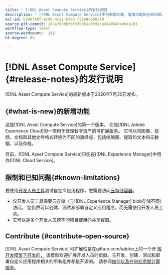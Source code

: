 ```yaml
---
title: ' [!DNL Asset Compute Service]的发行说明'
description: ' [!DNL Asset Compute Service]中的新增功能、增强功能和已知问题。'
exl-id: b348fa8f-0cd6-4ca1-bfe3-f31e8d6583f0
source-git-commit: 187a788d036f33b361a0fd1ca34a854daeb4a101
workflow-type: tm+mt
source-wordcount: '191'
ht-degree: 0%

---
```


# [!DNL Asset Compute Service] {#release-notes}的发行说明

[!DNL Asset Compute Service]的最新版本于2020年7月30日发布。

<!--

To test your custom applications with the [developer tool](https://github.com/adobe/asset-compute-devtool), you need access to a [cloud storage container](https://github.com/adobe/asset-compute-devtool#prerequisites). Currently, Adobe supports Azure Blob Storage and AWS S3.

>[!NOTE]
>
>Cloud storage access is only required for using the developer tool. You can still create, test and deploy custom applications with out using the developer tool.
-->

## {#what-is-new}的新增功能

这是[!DNL Asset Compute Service]的第一个版本。 它是[!DNL Adobe Experience Cloud]的一项用于处理数字资产的可扩展服务。 它可以将图像、视频、文档和其他文件格式转换为不同的演绎版，包括缩略图、提取的文本和元数据，以及存档。

目前，[!DNL Asset Compute Service]只能在[!DNL Experience Manager]中用作[!DNL Cloud Service]。

## 限制和已知问题{#known-limitations}

要使用[开发人员工具](https://github.com/adobe/asset-compute-devtool)测试自定义应用程序，您需要访问[云存储容器](https://github.com/adobe/asset-compute-devtool#prerequisites)。

* 仅开发人员工具需要云存储（与[!DNL Experience Manager] blob存储不同）访问。 您仍然可以创建、测试和部署自定义应用程序，而无需使用开发人员工具。
* 它可以是多个开发人员跨不同项目使用的共享容器。

## Contribute {#contribute-open-source}

[!DNL Asset Compute Service] 可扩展性是在github.com/adobe上的一个开 [放开发模型下开发的，](https://github.com/adobe) 该模型欢迎扩展开发人员的贡献。与开发、创建、测试和部署自定义应用程序相关的所有组件都是开源的。 请参阅[如何以及在何处贡献计算服务](contribute-to-compute-service.md)。

<!-- **TBD:**
* Are we versioning the releases?
* Is there any compatibility information to be added? With Project Firefly versions, or AEMaaCS releases, or other offerings/integrations such as InDesign Server?
-->
